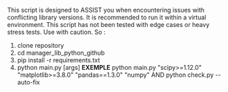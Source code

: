 This script is designed to ASSIST you when encountering issues with conflicting library versions.
It is recommended to run it within a virtual environment.
This script has not been tested with edge cases or heavy stress tests. Use with caution.
So :
1) clone repository
2) cd manager_lib_python_github
3) pip install -r requirements.txt
4) python main.py [args]
**EXEMPLE**
python main.py "scipy>=1.12.0" "matplotlib>=3.8.0" "pandas==1.3.0" "numpy"
AND
python check.py --auto-fix